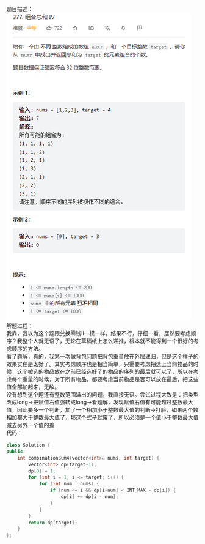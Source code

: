 题目描述：  
![image](/algorithmn/dynamic_programming/image/image14.png)  
解题过程：  
我靠，我以为这个题跟兑换零钱II一模一样，结果不行，仔细一看，居然要考虑顺序？我整个人就无语了，无论在草稿纸上怎么递推，根本就不能得到一个很好的考虑顺序的方法。  
看了题解，真的，我第一次做背包问题把背包重量放在外层递归，但是这个样子的效果实在是太好了。其实考虑顺序也是相当简单，只需要考虑把选上当前物品的时候，这个被选的物品放在之前已经选好了的物品的序列的最后就可以了，所以在考虑每个重量的时候，对于所有物品，都要考虑当前物品是否可以放在最后，把这些值全部加起来，无敌。  
没有想到这个题还有整数范围溢出的问题，我直接无语。尝试过程大致是：把类型改成long→把赋值右值强转成long→看题解，发现赋值右值有可能超过整数最大值，因此要多一个判断，加了一个相加小于整数最大值的判断→打脸，如果两个数相加都大于整数最大值了，那这个式子就废了，所以必须是一个值小于整数最大值减去另外一个值的差  
代码：  
```cpp
class Solution {
public:
    int combinationSum4(vector<int>& nums, int target) {
        vector<int> dp(target+1);
        dp[0] = 1;
        for (int i = 1; i <= target; i++) {
            for (int num : nums) {
                if (num <= i && dp[i-num] < INT_MAX - dp[i]) {
                    dp[i] += dp[i - num];
                }
            }
        }
        return dp[target];
    }
};
```